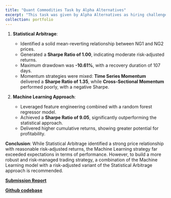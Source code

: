 ```yaml
---
title: "Quant Commodities Task by Alpha Alternatives"
excerpt: "This task was given by Alpha Alternatives as hiring challenge, it includes two trading strategies for natural gas futures—Statistical Arbitrage and Machine Learning—analyzing various datasets to predict price spreads and evaluate performance, ultimately offering insights and recommendations for future improvements."
collection: portfolio
---
```


1. **Statistical Arbitrage**:
   - Identified a solid mean-reverting relationship between NG1 and NG2 prices.
   - Generated a **Sharpe Ratio of 1.00**, indicating moderate risk-adjusted returns.
   - Maximum drawdown was **-10.61%**, with a recovery duration of 107 days.
   - Momentum strategies were mixed: **Time Series Momentum** delivered a **Sharpe Ratio of 1.35**, while **Cross-Sectional Momentum** performed poorly, with a negative Sharpe.

2. **Machine Learning Approach**:
   - Leveraged feature engineering combined with a random forest regressor model.
   - Achieved a **Sharpe Ratio of 9.05**, significantly outperforming the statistical approach.
   - Delivered higher cumulative returns, showing greater potential for profitability.

**Conclusion**:
While Statistical Arbitrage identified a strong price relationship with reasonable risk-adjusted returns, the Machine Learning strategy far exceeded expectations in terms of performance. However, to build a more robust and risk-managed trading strategy, a combination of the Machine Learning model with a risk-adjusted variant of the Statistical Arbitrage approach is recommended.

[**Submission Report**](/files/Quant_Commodities_Report.pdf)

[**Github codebase**](https://github.com/gauravsangwan/Quant-Commodities-task)